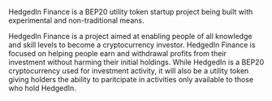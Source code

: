 
HedgedIn Finance is a BEP20 utility token startup project being built with experimental and non-traditional means.

HedgedIn Finance is a project aimed at enabling people of all knowledge and skill levels to become a cryptocurrency investor. HedgedIn Finance is focused on helping people earn and withdrawal profits from their investment without harming their initial holdings. While HedgedIn is a BEP20 cryptocurrency used for investment activity, it will also be a utility token giving holders the ability to paritcipate in activities only available to those who hold HedgedIn.
